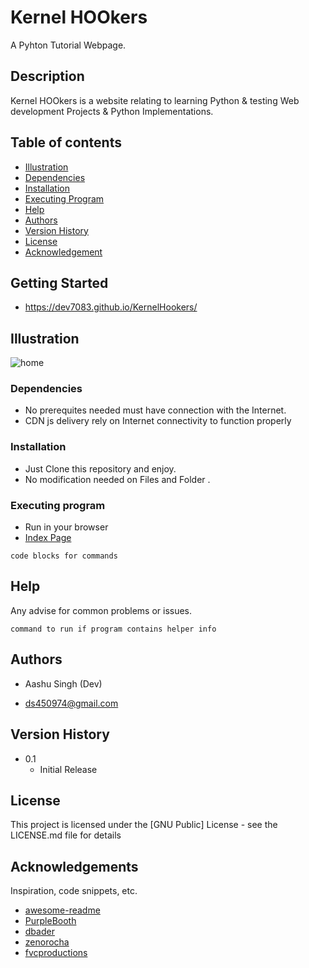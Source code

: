 # Kernel HOOkers

A Pyhton Tutorial Webpage.

## Description

Kernel HOOkers is a website relating to learning Python &amp; testing Web development Projects &amp; Python Implementations.

## Table of contents
* [Illustration](#illustration)
* [Dependencies](#dependencies)
* [Installation](#installation)
* [Executing Program](#executing-program)
* [Help](#help)
* [Authors](#authors)
* [Version History](#version-history)
* [License](#license)
* [Acknowledgement](#acknowledgements)

## Getting Started

* https://dev7083.github.io/KernelHookers/

## Illustration
![home](https://user-images.githubusercontent.com/113914000/212254387-ec2119c5-dfbd-41f2-9459-520b35e0324d.jpg)

### Dependencies

* No prerequites needed must have connection with the Internet.
* CDN js delivery rely on Internet connectivity to function properly

### Installation

* Just Clone this repository and enjoy.
* No modification needed on Files and Folder .

### Executing program

* Run in your browser
* [Index Page](https://dev7083.github.io/KernelHookers/)
```
code blocks for commands
```

## Help

Any advise for common problems or issues.
```
command to run if program contains helper info
```

## Authors

* Aashu Singh (Dev)

* ds450974@gmail.com

## Version History

* 0.1
    * Initial Release

## License

This project is licensed under the [GNU Public] License - see the LICENSE.md file for details

## Acknowledgements

Inspiration, code snippets, etc.
* [awesome-readme](https://github.com/matiassingers/awesome-readme)
* [PurpleBooth](https://gist.github.com/PurpleBooth/109311bb0361f32d87a2)
* [dbader](https://github.com/dbader/readme-template)
* [zenorocha](https://gist.github.com/zenorocha/4526327)
* [fvcproductions](https://gist.github.com/fvcproductions/1bfc2d4aecb01a834b46)
